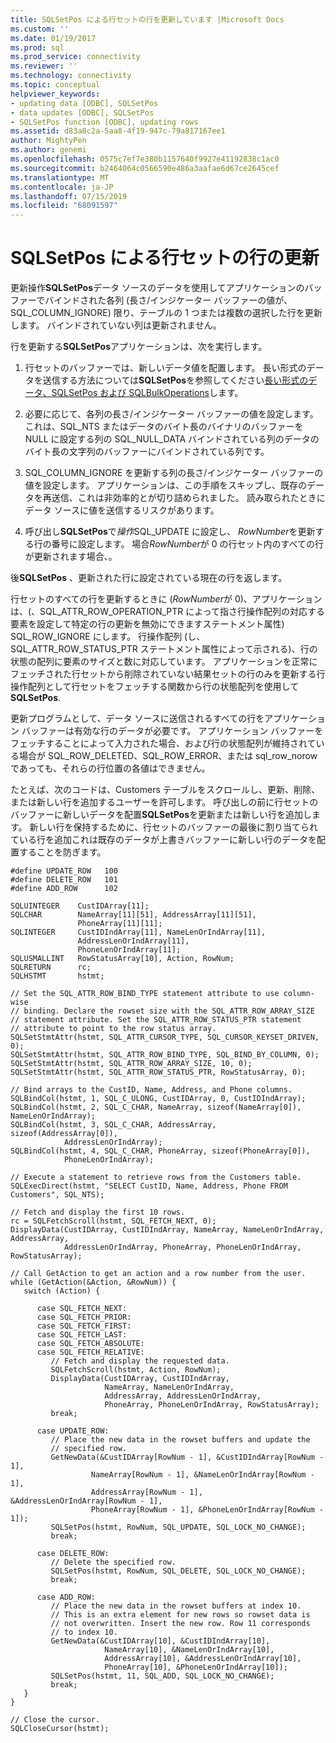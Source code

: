 ```yaml
---
title: SQLSetPos による行セットの行を更新しています |Microsoft Docs
ms.custom: ''
ms.date: 01/19/2017
ms.prod: sql
ms.prod_service: connectivity
ms.reviewer: ''
ms.technology: connectivity
ms.topic: conceptual
helpviewer_keywords:
- updating data [ODBC], SQLSetPos
- data updates [ODBC], SQLSetPos
- SQLSetPos function [ODBC], updating rows
ms.assetid: d83a8c2a-5aa8-4f19-947c-79a817167ee1
author: MightyPen
ms.author: genemi
ms.openlocfilehash: 0575c7ef7e380b1157640f9927e41192838c1ac0
ms.sourcegitcommit: b2464064c0566590e486a3aafae6d67ce2645cef
ms.translationtype: MT
ms.contentlocale: ja-JP
ms.lasthandoff: 07/15/2019
ms.locfileid: "68091597"
---
```

# <a name="updating-rows-in-the-rowset-with-sqlsetpos"></a>SQLSetPos による行セットの行の更新
更新操作**SQLSetPos**データ ソースのデータを使用してアプリケーションのバッファーでバインドされた各列 (長さ/インジケーター バッファーの値が、SQL_COLUMN_IGNORE) 限り、テーブルの 1 つまたは複数の選択した行を更新します。 バインドされていない列は更新されません。  
  
 行を更新する**SQLSetPos**アプリケーションは、次を実行します。  
  
1.  行セットのバッファーでは、新しいデータ値を配置します。 長い形式のデータを送信する方法については**SQLSetPos**を参照してください[長い形式のデータ、SQLSetPos および SQLBulkOperations](../../../odbc/reference/develop-app/long-data-and-sqlsetpos-and-sqlbulkoperations.md)します。  
  
2.  必要に応じて、各列の長さ/インジケーター バッファーの値を設定します。 これは、SQL_NTS またはデータのバイト長のバイナリのバッファーを NULL に設定する列の SQL_NULL_DATA バインドされている列のデータのバイト長の文字列のバッファーにバインドされている列です。  
  
3.  SQL_COLUMN_IGNORE を更新する列の長さ/インジケーター バッファーの値を設定します。 アプリケーションは、この手順をスキップし、既存のデータを再送信、これは非効率的とが切り詰められました。 読み取られたときにデータ ソースに値を送信するリスクがあります。  
  
4.  呼び出し**SQLSetPos**で*操作*SQL_UPDATE に設定し、 *RowNumber*を更新する行の番号に設定します。 場合*RowNumber*が 0 の行セット内のすべての行が更新されます場合、。  
  
 後**SQLSetPos** 、更新された行に設定されている現在の行を返します。  
  
 行セットのすべての行を更新するときに (*RowNumber*が 0)、アプリケーションは、(、SQL_ATTR_ROW_OPERATION_PTR によって指さ行操作配列の対応する要素を設定して特定の行の更新を無効にできますステートメント属性) SQL_ROW_IGNORE にします。 行操作配列 (し、SQL_ATTR_ROW_STATUS_PTR ステートメント属性によって示される)、行の状態の配列に要素のサイズと数に対応しています。 アプリケーションを正常にフェッチされた行セットから削除されていない結果セットの行のみを更新する行操作配列として行セットをフェッチする関数から行の状態配列を使用して**SQLSetPos**.  
  
 更新プログラムとして、データ ソースに送信されるすべての行をアプリケーション バッファーは有効な行のデータが必要です。 アプリケーション バッファーをフェッチすることによって入力された場合、および行の状態配列が維持されている場合が SQL_ROW_DELETED、SQL_ROW_ERROR、または sql_row_norow であっても、それらの行位置の各値はできません。  
  
 たとえば、次のコードは、Customers テーブルをスクロールし、更新、削除、または新しい行を追加するユーザーを許可します。 呼び出しの前に行セットのバッファーに新しいデータを配置**SQLSetPos**を更新または新しい行を追加します。 新しい行を保持するために、行セットのバッファーの最後に割り当てられている行を追加これは既存のデータが上書きバッファーに新しい行のデータを配置することを防ぎます。  
  
```  
#define UPDATE_ROW   100  
#define DELETE_ROW   101  
#define ADD_ROW      102  
  
SQLUINTEGER    CustIDArray[11];  
SQLCHAR        NameArray[11][51], AddressArray[11][51],   
               PhoneArray[11][11];  
SQLINTEGER     CustIDIndArray[11], NameLenOrIndArray[11],   
               AddressLenOrIndArray[11],  
               PhoneLenOrIndArray[11];  
SQLUSMALLINT   RowStatusArray[10], Action, RowNum;  
SQLRETURN      rc;  
SQLHSTMT       hstmt;  
  
// Set the SQL_ATTR_ROW_BIND_TYPE statement attribute to use column-wise   
// binding. Declare the rowset size with the SQL_ATTR_ROW_ARRAY_SIZE   
// statement attribute. Set the SQL_ATTR_ROW_STATUS_PTR statement   
// attribute to point to the row status array.  
SQLSetStmtAttr(hstmt, SQL_ATTR_CURSOR_TYPE, SQL_CURSOR_KEYSET_DRIVEN, 0);  
SQLSetStmtAttr(hstmt, SQL_ATTR_ROW_BIND_TYPE, SQL_BIND_BY_COLUMN, 0);  
SQLSetStmtAttr(hstmt, SQL_ATTR_ROW_ARRAY_SIZE, 10, 0);  
SQLSetStmtAttr(hstmt, SQL_ATTR_ROW_STATUS_PTR, RowStatusArray, 0);  
  
// Bind arrays to the CustID, Name, Address, and Phone columns.  
SQLBindCol(hstmt, 1, SQL_C_ULONG, CustIDArray, 0, CustIDIndArray);  
SQLBindCol(hstmt, 2, SQL_C_CHAR, NameArray, sizeof(NameArray[0]), NameLenOrIndArray);  
SQLBindCol(hstmt, 3, SQL_C_CHAR, AddressArray, sizeof(AddressArray[0]),  
            AddressLenOrIndArray);  
SQLBindCol(hstmt, 4, SQL_C_CHAR, PhoneArray, sizeof(PhoneArray[0]),  
            PhoneLenOrIndArray);  
  
// Execute a statement to retrieve rows from the Customers table.  
SQLExecDirect(hstmt, "SELECT CustID, Name, Address, Phone FROM Customers", SQL_NTS);  
  
// Fetch and display the first 10 rows.  
rc = SQLFetchScroll(hstmt, SQL_FETCH_NEXT, 0);  
DisplayData(CustIDArray, CustIDIndArray, NameArray, NameLenOrIndArray, AddressArray,  
            AddressLenOrIndArray, PhoneArray, PhoneLenOrIndArray, RowStatusArray);  
  
// Call GetAction to get an action and a row number from the user.  
while (GetAction(&Action, &RowNum)) {  
   switch (Action) {  
  
      case SQL_FETCH_NEXT:  
      case SQL_FETCH_PRIOR:  
      case SQL_FETCH_FIRST:  
      case SQL_FETCH_LAST:  
      case SQL_FETCH_ABSOLUTE:  
      case SQL_FETCH_RELATIVE:  
         // Fetch and display the requested data.  
         SQLFetchScroll(hstmt, Action, RowNum);  
         DisplayData(CustIDArray, CustIDIndArray,  
                     NameArray, NameLenOrIndArray,  
                     AddressArray, AddressLenOrIndArray,  
                     PhoneArray, PhoneLenOrIndArray, RowStatusArray);  
         break;  
  
      case UPDATE_ROW:  
         // Place the new data in the rowset buffers and update the   
         // specified row.  
         GetNewData(&CustIDArray[RowNum - 1], &CustIDIndArray[RowNum - 1],  
                  NameArray[RowNum - 1], &NameLenOrIndArray[RowNum - 1],  
                  AddressArray[RowNum - 1], &AddressLenOrIndArray[RowNum - 1],  
                  PhoneArray[RowNum - 1], &PhoneLenOrIndArray[RowNum - 1]);  
         SQLSetPos(hstmt, RowNum, SQL_UPDATE, SQL_LOCK_NO_CHANGE);  
         break;  
  
      case DELETE_ROW:  
         // Delete the specified row.  
         SQLSetPos(hstmt, RowNum, SQL_DELETE, SQL_LOCK_NO_CHANGE);  
         break;  
  
      case ADD_ROW:  
         // Place the new data in the rowset buffers at index 10.   
         // This is an extra element for new rows so rowset data is   
         // not overwritten. Insert the new row. Row 11 corresponds   
         // to index 10.  
         GetNewData(&CustIDArray[10], &CustIDIndArray[10],  
                     NameArray[10], &NameLenOrIndArray[10],  
                     AddressArray[10], &AddressLenOrIndArray[10],  
                     PhoneArray[10], &PhoneLenOrIndArray[10]);  
         SQLSetPos(hstmt, 11, SQL_ADD, SQL_LOCK_NO_CHANGE);  
         break;  
   }  
}  
  
// Close the cursor.  
SQLCloseCursor(hstmt);  
```
